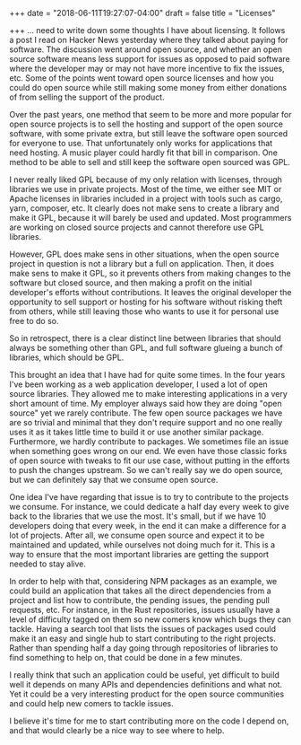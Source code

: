 +++
date = "2018-06-11T19:27:07-04:00"
draft = false
title = "Licenses"

+++
... need to write down some thoughts I have about licensing. It follows a post I read on Hacker News yesterday where they talked about paying for software. The discussion went around open source, and whether an open source software means less support for issues as opposed to paid software where the developer may or may not have more incentive to fix the issues, etc. Some of the points went toward open source licenses and how you could do open source while still making some money from either donations of from selling the support of the product.

Over the past years, one method that seem to be more and more popular for open source projects is to sell the hosting and support of the open source software, with some private extra, but still leave the software open sourced for everyone to use. That unfortunately only works for applications that need hosting. A music player could hardly fit that bill in comparison. One method to be able to sell and still keep the software open sourced was GPL.

I never really liked GPL because of my only relation with licenses, through libraries we use in private projects. Most of the time, we either see MIT or Apache licenses in libraries included in a project with tools such as cargo, yarn, composer, etc. It clearly does not make sens to create a library and make it GPL, because it will barely be used and updated. Most programmers are working on closed source projects and cannot therefore use GPL libraries.

However, GPL does make sens in other situations, when the open source project in question is not a library but a full on application. Then, it does make sens to make it GPL, so it prevents others from making changes to the software but closed source, and then making a profit on the initial developer's efforts without contributions. It leaves the original developer the opportunity to sell support or hosting for his software without risking theft from others, while still leaving those who wants to use it for personal use free to do so.

So in retrospect, there is a clear distinct line between libraries that should always be something other than GPL, and full software glueing a bunch of libraries, which should be GPL.

This brought an idea that I have had for quite some times. In the four years I've been working as a web application developer, I used a lot of open source libraries. They allowed me to make interesting applications in a very short amount of time. My employer always said how they are doing "open source" yet we rarely contribute. The few open source packages we have are so trivial and minimal that they don't require support and no one really uses it as it takes little time to build it or use another similar package. Furthermore, we hardly contribute to packages. We sometimes file an issue when something goes wrong on our end. We even have those classic forks of open source with tweaks to fit our use case, without putting in the efforts to push the changes upstream. So we can't really say we do open source, but we can definitely say that we consume open source.

One idea I've have regarding that issue is to try to contribute to the projects we consume. For instance, we could dedicate a half day every week to give back to the libraries that we use the most. It's small, but if we have 10 developers doing that every week, in the end it can make a difference for a lot of projects. After all, we consume open source and expect it to be maintained and updated, while ourselves not doing much for it. This is a way to ensure that the most important libraries are getting the support needed to stay alive.

In order to help with that, considering NPM packages as an example, we could build an application that takes all the direct dependencies from a project and list how to contribute, the pending issues, the pending pull requests, etc. For instance, in the Rust repositories, issues usually have a level of difficulty tagged on them so new comers know which bugs they can tackle. Having a search tool that lists the issues of packages used could make it an easy and single hub to start contributing to the right projects. Rather than spending half a day going through repositories of libraries to find something to help on, that could be done in a few minutes.

I really think that such an application could be useful, yet difficult to build well it depends on many APIs and dependencies definitions and what not. Yet it could be a very interesting product for the open source communities and could help new comers to tackle issues.

I believe it's time for me to start contributing more on the code I depend on, and that would clearly be a nice way to see where to help.